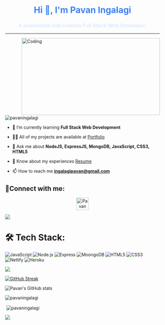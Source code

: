 <h1 align="center" style="color:#3B82F6">Hi 👋, I'm Pavan Ingalagi</h1>
<h3 align="center" style="color:#DBEAFE">A passionate and creative Full Stack Web Developer.</h3>

<hr>
<img align="right" alt="Coding" width="450" height="250" src="https://camo.githubusercontent.com/8ba1e66bcfa048214cf17f235c341742347c9c248831d044aa888acbeec89502/68747470733a2f2f63646e2e6472696262626c652e636f6d2f75736572732f313239323637372f73637265656e73686f74732f363133393136372f6d656469612f66636637666430633631396262383737303635333330373932343039313566332e676966">

<!-- profile visit section -->
<p align="left"> <img src="https://komarev.com/ghpvc/?username=pavaningalagi&label=Profile%20views&color=0e75b6&style=flat" alt="pavaningalagi" /></p>


<!-- About Me section -->

- 🌱 I’m currently learning **Full Stack Web Development**

- 👨‍💻 All of my projects are available at [Portfolio](https://pavaningalagi.github.io/)

- 💬 Ask me about **NodeJS, ExpressJS, MongoDB, JavaScript, CSS3, HTML5**

- 📄 Know about my experiences <a href="https://drive.google.com/file/d/1EFyDOQnBuZ8qzpgii6FlJOQq3IgRJ00R/view?usp=share_link">Resume</a>

- 📫 How to reach me **ingalagipavan@gmail.com**





<!-- contact section -->
<h2 align="left">📱Connect with me:</h2>
<p align="center">
<a href="https://www.linkedin.com/in/pavaningalagi" target="blank"><img align="center" src="https://raw.githubusercontent.com/rahuldkjain/github-profile-readme-generator/master/src/images/icons/Social/linked-in-alt.svg" alt="Pavan Ingalagi" height="40" width="40" /></a>
</p>
<img src="https://raw.githubusercontent.com/andreasbm/readme/master/assets/lines/colored.png">




<!-- Language section -->

# 🛠 Tech Stack:
![JavaScript](https://img.shields.io/badge/JavaScript-F7DF1E?style=for-the-badge&logo=javascript&logoColor=black) ![Node.js](https://img.shields.io/badge/Node.js-43853D?style=for-the-badge&logo=node.js&logoColor=white) ![Express](https://img.shields.io/badge/Express.js-404D59?style=for-the-badge) ![MoongoDB](https://img.shields.io/badge/MongoDB-4EA94B?style=for-the-badge&logo=mongodb&logoColor=white) ![HTML5](https://img.shields.io/badge/html5-%23E34F26.svg?style=for-the-badge&logo=html5&logoColor=white) ![CSS3](https://img.shields.io/badge/css3-%231572B6.svg?style=for-the-badge&logo=css3&logoColor=white) ![Netlify](https://img.shields.io/badge/Netlify-00C7B7?style=for-the-badge&logo=netlify&logoColor=white) ![Heroku](https://img.shields.io/badge/Heroku-430098?style=for-the-badge&logo=heroku&logoColor=white)

<img src="https://raw.githubusercontent.com/andreasbm/readme/master/assets/lines/colored.png">

<p></p>

<!-- Bottom 3 statatics  -->

[![GitHub Streak](https://github-readme-streak-stats.herokuapp.com/?user=pavaningalagi&theme=neon-dark)](https://git.io/streak-stats)

![Pavan's GitHub stats](https://github-readme-stats.vercel.app/api?username=pavaningalagi&show_icons=true&theme=gruvbox)

<p><img align="center" src="https://github-readme-stats.vercel.app/api/top-langs?username=pavaningalagi&show_icons=true&locale=en&layout=compact&theme=dark" alt="pavaningalagi" /></p>

<p>&nbsp;<img align="center" src="https://github-readme-stats.vercel.app/api?username=pavaningalagi&show_icons=true&locale=en&layout=compact&theme=dark" alt="pavaningalagi" /></p>

<img src="https://raw.githubusercontent.com/andreasbm/readme/master/assets/lines/colored.png">
